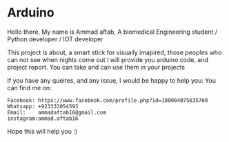 # Arduino
Hello there, 
My name is Ammad aftab, A biomedical Engineering student / Python developer / IOT developer

This project is about, a smart stick for visually imapired, those peoples who can not see when nights come out
I will provide you arduino code, and project report. You can take and can use them in your projects

If you have any queires, and any issue, I would be happy to help you:
You can find me on:
	
	Facebook: https://www.facebook.com/profile.php?id=100004075635760
	Whatsapp: +923333054593
	Email:	  ammadaftab16@gmail.com
	instagram:ammad.aftab16

Hope this will help you :)
